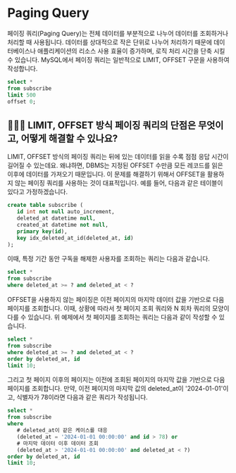 # Paging Query

페이징 쿼리(Paging Query)는 전체 데이터를 부분적으로 나누어 데이터를 조회하거나 처리할 때 사용됩니다. 데이터를 상대적으로 작은 단위로 나누어 처리하기 때문에 데이터베이스나 애플리케이션의 리소스 사용 효율이 증가하며, 로직 처리 시간을 단축 시킬 수 있습니다. MySQL에서 페이징 쿼리는 일반적으로 LIMIT, OFFSET 구문을 사용하여 작성합니다.

```sql
select *
from subscribe
limit 500
offset 0;
```

## 🤷🏻‍♂️ LIMIT, OFFSET 방식 페이징 쿼리의 단점은 무엇이고, 어떻게 해결할 수 있나요?

LIMIT, OFFSET 방식의 페이징 쿼리는 뒤에 있는 데이터를 읽을 수록 점점 응답 시간이 길어질 수 있는데요. 왜냐하면, DBMS는 지정된 OFFSET 수만큼 모든 레코드를 읽은 이후에 데이터를 가져오기 때문입니다. 이 문제를 해결하기 위해서 OFFSET을 활용하지 않는 페이징 쿼리를 사용하는 것이 대표적입니다. 예를 들어, 다음과 같은 테이블이 있다고 가정하겠습니다.

```sql
create table subscribe (
   id int not null auto_increment,
   deleted_at datetime null,
   created_at datetime not null,
   primary key(id),
   key idx_deleted_at_id(deleted_at, id)
);
```

이때, 특정 기간 동안 구독을 해제한 사용자를 조회하는 쿼리는 다음과 같습니다.

```sql
select *
from subscribe
where deleted_at >= ? and deleted_at < ?
```

OFFSET을 사용하지 않는 페이징은 이전 페이지의 마지막 데이터 값을 기반으로 다음 페이지를 조회합니다. 이때, 상황에 따라서 첫 페이지 조회 쿼리와 N 회차 쿼리의 모양이 다를 수 있습니다. 위 예제에서 첫 페이지를 조회하는 쿼리는 다음과 같이 작성할 수 있습니다.

```sql
select *
from subscribe
where deleted_at >= ? and deleted_at < ?
order by deleted_at, id
limit 10;
```

그리고 첫 페이지 이후의 페이지는 이전에 조회된 페이지의 마지막 값을 기반으로 다음 페이지를 조회합니다. 만약, 이전 페이지의 마지막 값의 deleted_at이 '2024-01-01'이고, 식별자가 78이라면 다음과 같은 쿼리가 작성됩니다.

```sql
select *
from subscribe
where
   # deleted_at이 같은 케이스를 대응
   (deleted_at = '2024-01-01 00:00:00' and id > 78) or
   # 마지막 데이터 이후 데이터 조회
   (deleted_at > '2024-01-01 00:00:00' and deleted_at < ?)
order by deleted_at, id
limit 10;
```
